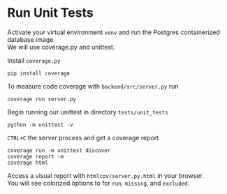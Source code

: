 # Run Unit Tests

Activate your virtual environment `venv` and run the Postgres containerized database image. \
We will use coverage.py and unittest.

Install `coverage.py` 
```
pip install coverage
```

To measure code coverage with `backend/src/server.py` run 
```
coverage run server.py
```

Begin running our unittest in directory `tests/unit_tests`
```
python -m unittest -v 
```

`CTRL+C` the server process and get a coverage report 
```
coverage run -m unittest discover 
coverage report -m 
coverage html
```

Access a visual report with `htmlcov/server.py.html` in your browser. \
You will see colorized options to for `run`, `missing`, and `excluded`. 
